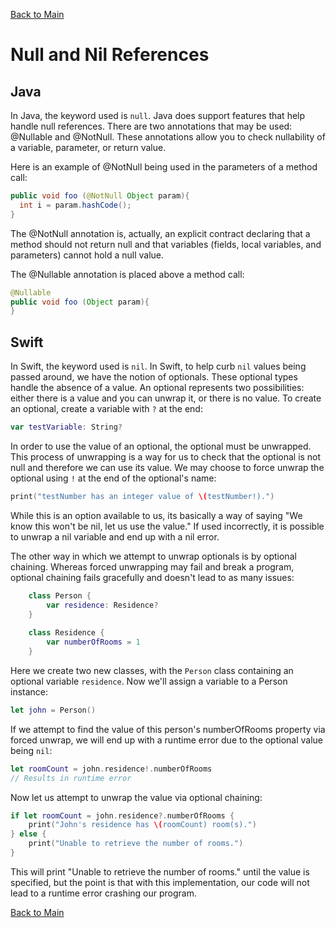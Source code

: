 [Back to Main](README.md/#null)

# Null and Nil References

## Java
In Java, the keyword used is `null`. Java does support features that help handle null references. There are two annotations that may be used:
@Nullable and @NotNull. These annotations allow you to check nullability of a variable, parameter, or return value.

Here is an example of @NotNull being used in the parameters of a method call:
```java
public void foo (@NotNull Object param){
  int i = param.hashCode();
}
```

The @NotNull annotation is, actually, an explicit contract declaring that a method should not return null and that variables (fields, local 
variables, and parameters) cannot hold a null value.

The @Nullable annotation is placed above a method call:
```java
@Nullable
public void foo (Object param){
}
```

## Swift
In Swift, the keyword used is `nil`. In Swift, to help curb `nil` values being passed around, we have the notion of optionals. These optional 
types handle the absence of a value. An optional represents two possibilities: either there is a value and you can unwrap it, or there is no
value. To create an optional, create a variable with `?` at the end:

```swift
var testVariable: String?
```

In order to use the value of an optional, the optional must be unwrapped. This process of unwrapping is a way for us to check that the optional
is not null and therefore we can use its value. We may choose to force unwrap the optional using `!` at the end of the optional's name:

```swift
print("testNumber has an integer value of \(testNumber!).")
```
While this is an option available to us, its basically a way of saying "We know this won't be nil, let us use the value." If used incorrectly, 
it is possible to unwrap a nil variable and end up with a nil error.

The other way in which we attempt to unwrap optionals is by optional chaining. Whereas forced unwrapping may fail and break a program, optional
chaining fails gracefully and doesn't lead to as many issues:
```swift
    class Person {
        var residence: Residence?
    }
     
    class Residence {
        var numberOfRooms = 1
    }
```
Here we create two new classes, with the `Person` class containing an optional variable `residence`. Now we'll assign a variable to a Person
instance:

```swift
let john = Person()
```
If we attempt to find the value of this person's numberOfRooms property via forced unwrap, we will end up with a runtime error due to the optional
value being `nil`:
```swift
let roomCount = john.residence!.numberOfRooms
// Results in runtime error
```

Now let us attempt to unwrap the value via optional chaining:
```swift
if let roomCount = john.residence?.numberOfRooms {
    print("John's residence has \(roomCount) room(s).")
} else {
    print("Unable to retrieve the number of rooms.")
}
```
This will print "Unable to retrieve the number of rooms." until the value is specified, but the point is that with this implementation, our
code will not lead to a runtime error crashing our program.

[Back to Main](README.md/#null)
